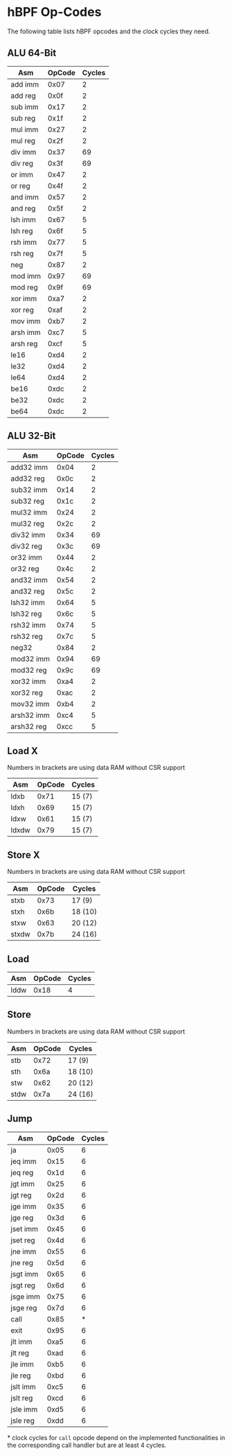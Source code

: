 # hBPF Op-Codes

The following table lists hBPF opcodes and the clock cycles they need.

## ALU 64-Bit

|Asm|OpCode|Cycles|
|---|---|---|
|add imm|0x07|2|
|add reg|0x0f|2|
|sub imm|0x17|2|
|sub reg|0x1f|2|
|mul imm|0x27|2|
|mul reg|0x2f|2|
|div imm|0x37|69|
|div reg|0x3f|69|
|or imm|0x47|2|
|or reg|0x4f|2|
|and imm|0x57|2|
|and reg|0x5f|2|
|lsh imm|0x67|5|
|lsh reg|0x6f|5|
|rsh imm|0x77|5|
|rsh reg|0x7f|5|
|neg|0x87|2|
|mod imm|0x97|69|
|mod reg|0x9f|69|
|xor imm|0xa7|2|
|xor reg|0xaf|2|
|mov imm|0xb7|2|
|arsh imm|0xc7|5|
|arsh reg|0xcf|5|
|le16|0xd4|2|
|le32|0xd4|2|
|le64|0xd4|2|
|be16|0xdc|2|
|be32|0xdc|2|
|be64|0xdc|2|

## ALU 32-Bit

|Asm|OpCode|Cycles|
|---|---|---|
|add32 imm|0x04|2|
|add32 reg|0x0c|2|
|sub32 imm|0x14|2|
|sub32 reg|0x1c|2|
|mul32 imm|0x24|2|
|mul32 reg|0x2c|2|
|div32 imm|0x34|69|
|div32 reg|0x3c|69|
|or32 imm|0x44|2|
|or32 reg|0x4c|2|
|and32 imm|0x54|2|
|and32 reg|0x5c|2|
|lsh32 imm|0x64|5|
|lsh32 reg|0x6c|5|
|rsh32 imm|0x74|5|
|rsh32 reg|0x7c|5|
|neg32|0x84|2|
|mod32 imm|0x94|69|
|mod32 reg|0x9c|69|
|xor32 imm|0xa4|2|
|xor32 reg|0xac|2|
|mov32 imm|0xb4|2|
|arsh32 imm|0xc4|5|
|arsh32 reg|0xcc|5|

## Load X

Numbers in brackets are using data RAM without CSR support

|Asm|OpCode|Cycles|
|---|---|---|
|ldxb|0x71|15 (7)|
|ldxh|0x69|15 (7)|
|ldxw|0x61|15 (7)|
|ldxdw|0x79|15 (7)|

## Store X

Numbers in brackets are using data RAM without CSR support

|Asm|OpCode|Cycles|
|---|---|---|
|stxb|0x73|17 (9)|
|stxh|0x6b|18 (10)|
|stxw|0x63|20 (12)|
|stxdw|0x7b|24 (16)|

## Load

|Asm|OpCode|Cycles|
|---|---|---|
|lddw|0x18|4|

## Store

Numbers in brackets are using data RAM without CSR support

|Asm|OpCode|Cycles|
|---|---|---|
|stb|0x72|17 (9)|
|sth|0x6a|18 (10)|
|stw|0x62|20 (12)|
|stdw|0x7a|24 (16)|

## Jump

|Asm|OpCode|Cycles|
|---|---|---|
|ja|0x05|6|
|jeq imm|0x15|6|
|jeq reg|0x1d|6|
|jgt imm|0x25|6|
|jgt reg|0x2d|6|
|jge imm|0x35|6|
|jge reg|0x3d|6|
|jset imm|0x45|6|
|jset reg|0x4d|6|
|jne imm|0x55|6|
|jne reg|0x5d|6|
|jsgt imm|0x65|6|
|jsgt reg|0x6d|6|
|jsge imm|0x75|6|
|jsge reg|0x7d|6|
|call|0x85|\*|
|exit|0x95|6|
|jlt imm|0xa5|6|
|jlt reg|0xad|6|
|jle imm|0xb5|6|
|jle reg|0xbd|6|
|jslt imm|0xc5|6|
|jslt reg|0xcd|6|
|jsle imm|0xd5|6|
|jsle reg|0xdd|6|

\* clock cycles for `call` opcode depend on the implemented functionalities in the corresponding call handler but are at least 4 cycles.
